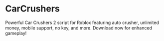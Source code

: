 # CarCrushers
Powerful Car Crushers 2 script for Roblox featuring auto crusher, unlimited money, mobile support, no key, and more. Download now for enhanced gameplay!

